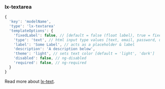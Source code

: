### lx-textarea

```javascript
{
  'key': 'modelName',
  'type': 'lx-textarea'
  'templateOptions': {
    'fixedLabel': false, // [default = false (float label), true = fixed label]
    'type': 'text', // html input type values [text, email, password, url, number]
    'label': 'Some Label', // acts as a placeholder & label
    'description': 'A description below',
    'theme': 'light', // sets text color [default = 'light', 'dark']
    'disabled': false, // ng-disabled
    'required': false, // ng-required
  }
}
```

Read more about [lx-text](http://ui.lumapps.com/directives/text-fields).
